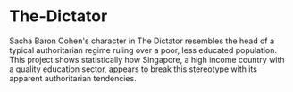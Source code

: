 # The-Dictator

Sacha Baron Cohen's character in The Dictator resembles the head of a typical authoritarian regime ruling over a poor, less educated population. This project shows statistically how Singapore, a high income country with a quality education sector, appears to break this stereotype with its apparent authoritarian tendencies. 
